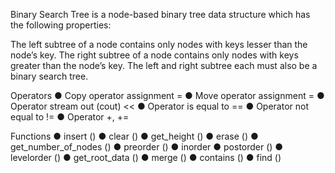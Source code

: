 Binary Search Tree is a node-based binary tree data structure which has the following properties:

The left subtree of a node contains only nodes with keys lesser than the node’s key.
The right subtree of a node contains only nodes with keys greater than the node’s key.
The left and right subtree each must also be a binary search tree.

Operators
● Copy operator assignment =
● Move operator assignment =
● Operator stream out (cout) <<
● Operator is equal to ==
● Operator not equal to !=
● Operator +, +=

Functions
● insert ()
● clear ()
● get_height ()
● erase ()
● get_number_of_nodes ()
● preorder ()
● inorder
● postorder ()
● levelorder ()
● get_root_data ()
● merge ()
● contains ()
● find ()
